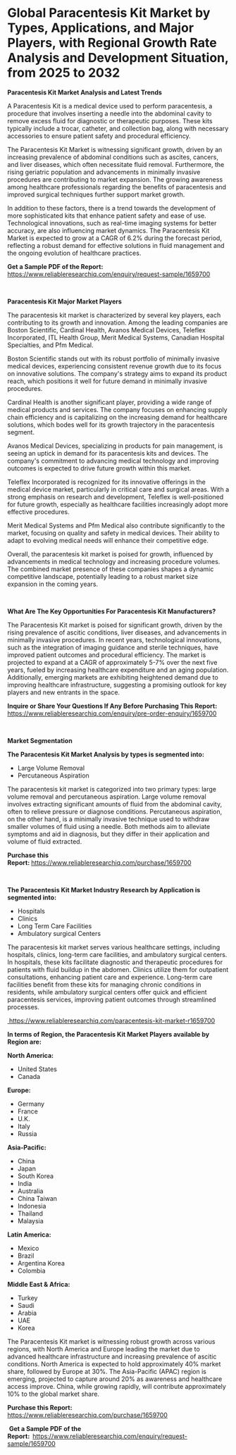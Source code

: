 <p><h1>Global Paracentesis Kit Market by Types, Applications, and Major Players, with Regional Growth Rate Analysis and Development Situation, from 2025 to 2032</h1></p><p><strong>Paracentesis Kit Market Analysis and Latest Trends</strong></p>
<p><p>A Paracentesis Kit is a medical device used to perform paracentesis, a procedure that involves inserting a needle into the abdominal cavity to remove excess fluid for diagnostic or therapeutic purposes. These kits typically include a trocar, catheter, and collection bag, along with necessary accessories to ensure patient safety and procedural efficiency.</p><p>The Paracentesis Kit Market is witnessing significant growth, driven by an increasing prevalence of abdominal conditions such as ascites, cancers, and liver diseases, which often necessitate fluid removal. Furthermore, the rising geriatric population and advancements in minimally invasive procedures are contributing to market expansion. The growing awareness among healthcare professionals regarding the benefits of paracentesis and improved surgical techniques further support market growth.</p><p>In addition to these factors, there is a trend towards the development of more sophisticated kits that enhance patient safety and ease of use. Technological innovations, such as real-time imaging systems for better accuracy, are also influencing market dynamics. The Paracentesis Kit Market is expected to grow at a CAGR of 6.2% during the forecast period, reflecting a robust demand for effective solutions in fluid management and the ongoing evolution of healthcare practices.</p></p>
<p><strong>Get a Sample PDF of the Report:&nbsp;</strong> <a href="https://www.reliableresearchiq.com/enquiry/request-sample/1659700?utm_campaign=1087&utm_medium=2&utm_source=Github&utm_content=ia&utm_term=13042025&utm_id=paracentesis-kit">https://www.reliableresearchiq.com/enquiry/request-sample/1659700</a></p>
<p>&nbsp;</p>
<p><strong>Paracentesis Kit Major Market Players</strong></p>
<p><p>The paracentesis kit market is characterized by several key players, each contributing to its growth and innovation. Among the leading companies are Boston Scientific, Cardinal Health, Avanos Medical Devices, Teleflex Incorporated, ITL Health Group, Merit Medical Systems, Canadian Hospital Specialties, and Pfm Medical. </p><p>Boston Scientific stands out with its robust portfolio of minimally invasive medical devices, experiencing consistent revenue growth due to its focus on innovative solutions. The company's strategy aims to expand its product reach, which positions it well for future demand in minimally invasive procedures.</p><p>Cardinal Health is another significant player, providing a wide range of medical products and services. The company focuses on enhancing supply chain efficiency and is capitalizing on the increasing demand for healthcare solutions, which bodes well for its growth trajectory in the paracentesis segment.</p><p>Avanos Medical Devices, specializing in products for pain management, is seeing an uptick in demand for its paracentesis kits and devices. The company's commitment to advancing medical technology and improving outcomes is expected to drive future growth within this market.</p><p>Teleflex Incorporated is recognized for its innovative offerings in the medical device market, particularly in critical care and surgical areas. With a strong emphasis on research and development, Teleflex is well-positioned for future growth, especially as healthcare facilities increasingly adopt more effective procedures.</p><p>Merit Medical Systems and Pfm Medical also contribute significantly to the market, focusing on quality and safety in medical devices. Their ability to adapt to evolving medical needs will enhance their competitive edge.</p><p>Overall, the paracentesis kit market is poised for growth, influenced by advancements in medical technology and increasing procedure volumes. The combined market presence of these companies shapes a dynamic competitive landscape, potentially leading to a robust market size expansion in the coming years.</p></p>
<p>&nbsp;</p>
<p><strong>What Are The Key Opportunities For Paracentesis Kit Manufacturers?</strong></p>
<p><p>The Paracentesis Kit market is poised for significant growth, driven by the rising prevalence of ascitic conditions, liver diseases, and advancements in minimally invasive procedures. In recent years, technological innovations, such as the integration of imaging guidance and sterile techniques, have improved patient outcomes and procedural efficiency. The market is projected to expand at a CAGR of approximately 5-7% over the next five years, fueled by increasing healthcare expenditure and an aging population. Additionally, emerging markets are exhibiting heightened demand due to improving healthcare infrastructure, suggesting a promising outlook for key players and new entrants in the space.</p></p>
<p><strong>Inquire or Share Your Questions If Any Before Purchasing This Report:</strong> <a href="https://www.reliableresearchiq.com/enquiry/pre-order-enquiry/1659700?utm_campaign=1087&utm_medium=2&utm_source=Github&utm_content=ia&utm_term=13042025&utm_id=paracentesis-kit">https://www.reliableresearchiq.com/enquiry/pre-order-enquiry/1659700</a></p>
<p>&nbsp;</p>
<p><strong>Market Segmentation</strong></p>
<p><strong>The Paracentesis Kit Market Analysis by types is segmented into:</strong></p>
<p><ul><li>Large Volume Removal</li><li>Percutaneous Aspiration</li></ul></p>
<p><p>The paracentesis kit market is categorized into two primary types: large volume removal and percutaneous aspiration. Large volume removal involves extracting significant amounts of fluid from the abdominal cavity, often to relieve pressure or diagnose conditions. Percutaneous aspiration, on the other hand, is a minimally invasive technique used to withdraw smaller volumes of fluid using a needle. Both methods aim to alleviate symptoms and aid in diagnosis, but they differ in their application and volume of fluid extracted.</p></p>
<p><strong>Purchase this Report:&nbsp;</strong><a href="https://www.reliableresearchiq.com/purchase/1659700?utm_campaign=1087&utm_medium=2&utm_source=Github&utm_content=ia&utm_term=13042025&utm_id=paracentesis-kit">https://www.reliableresearchiq.com/purchase/1659700</a></p>
<p>&nbsp;</p>
<p><strong>The Paracentesis Kit Market Industry Research by Application is segmented into:</strong></p>
<p><ul><li>Hospitals</li><li>Clinics</li><li>Long Term Care Facilities</li><li>Ambulatory surgical Centers</li></ul></p>
<p><p>The paracentesis kit market serves various healthcare settings, including hospitals, clinics, long-term care facilities, and ambulatory surgical centers. In hospitals, these kits facilitate diagnostic and therapeutic procedures for patients with fluid buildup in the abdomen. Clinics utilize them for outpatient consultations, enhancing patient care and experience. Long-term care facilities benefit from these kits for managing chronic conditions in residents, while ambulatory surgical centers offer quick and efficient paracentesis services, improving patient outcomes through streamlined processes.</p></p>
<p><a href="https://www.reliableresearchiq.com/paracentesis-kit-market-r1659700?utm_campaign=1087&utm_medium=2&utm_source=Github&utm_content=ia&utm_term=13042025&utm_id=paracentesis-kit">&nbsp;https://www.reliableresearchiq.com/paracentesis-kit-market-r1659700</a></p>
<p><strong>In terms of Region, the Paracentesis Kit Market Players available by Region are:</strong></p>
<p>
    <p> <strong> North America: </strong>
        <ul>
            <li>United States</li>
            <li>Canada</li>
        </ul>
        </p> 
    <p> <strong> Europe: </strong>
        <ul>
            <li>Germany</li>
            <li>France</li>
            <li>U.K.</li>
            <li>Italy</li>
            <li>Russia</li>
        </ul>
        </p> 
    <p> <strong> Asia-Pacific: </strong>
        <ul>
            <li>China</li>
            <li>Japan</li>
            <li>South Korea</li>
            <li>India</li>
            <li>Australia</li>
            <li>China Taiwan</li>
            <li>Indonesia</li>
            <li>Thailand</li>
            <li>Malaysia</li>
        </ul>
        </p> 
    <p> <strong> Latin America: </strong>
        <ul>
            <li>Mexico</li>
            <li>Brazil</li>
            <li>Argentina Korea</li>
            <li>Colombia</li>
        </ul>
        </p> 
    <p> <strong> Middle East & Africa: </strong>
        <ul>
            <li>Turkey</li>
            <li>Saudi</li>
            <li>Arabia</li>
            <li>UAE</li>
            <li>Korea</li>
        </ul>
    </p>
    </p>
<p><p>The Paracentesis Kit market is witnessing robust growth across various regions, with North America and Europe leading the market due to advanced healthcare infrastructure and increasing prevalence of ascitic conditions. North America is expected to hold approximately 40% market share, followed by Europe at 30%. The Asia-Pacific (APAC) region is emerging, projected to capture around 20% as awareness and healthcare access improve. China, while growing rapidly, will contribute approximately 10% to the global market share.</p></p>
<p><strong>Purchase this Report: </strong><a href="https://www.reliableresearchiq.com/purchase/1659700?utm_campaign=1087&utm_medium=2&utm_source=Github&utm_content=ia&utm_term=13042025&utm_id=paracentesis-kit">https://www.reliableresearchiq.com/purchase/1659700</a></p>
<p>&nbsp;<strong>Get a Sample PDF of the Report:&nbsp;&nbsp;</strong><a href="https://www.reliableresearchiq.com/enquiry/request-sample/1659700?utm_campaign=1087&utm_medium=2&utm_source=Github&utm_content=ia&utm_term=13042025&utm_id=paracentesis-kit">https://www.reliableresearchiq.com/enquiry/request-sample/1659700</a></p>
<p><strong></strong></p>
<p><p></p><p></p><p></p></p>